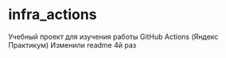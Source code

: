 # infra_actions
Учебный проект для изучения работы GitHub Actions (Яндекс Практикум)
Изменили readme 4й раз